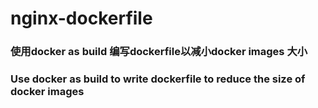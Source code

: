 # nginx-dockerfile

### 使用docker as build 编写dockerfile以减小docker images 大小

### Use docker as build to write dockerfile to reduce the size of docker images
